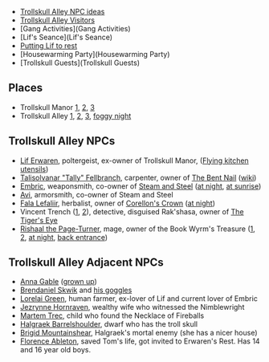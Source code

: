 * [Trollskull Alley NPC ideas](https://thealexandrian.net/wordpress/43319/roleplaying-games/a-night-in-trollskull-manor-part-5-patrons)
* [Trollskull Alley Visitors](https://www.dndbeyond.com/posts/316-visitors-to-trollskull-alley)
* [Gang Activities](Gang Activities)
* [Lif's Seance](Lif's Seance)
* [Putting Lif to rest](https://www.reddit.com/r/WaterdeepDragonHeist/comments/9hpi1c/putting_lif_the_poltergeist_to_rest_a_checklist/)
* [Housewarming Party](Housewarming Party)
* [Trollskull Guests](Trollskull Guests)

## Places

* Trollskull Manor [1](^dragon_heist/trollskull_manor_1.jpg), [2](^dragon_heist/trollskull_manor_2.jpg), [3](^dragon_heist/trollskull_manor_3.png)
* Trollskull Alley [1](^dragon_heist/trollskull_alley.png), [2](^dragon_heist/trollskull_alley_1.png), [3](^dragon_heist/trollskull_alley_2.png), [foggy night](^dragon_heist/trollskull_alley_3.jpg)

## Trollskull Alley NPCs

* [Lif Erwaren](^dragon_heist/lif_erwaren.jpg), poltergeist, ex-owner of Trollskull Manor, ([Flying kitchen utensils](^dragon_heist/flying_kitchen_utensils.jpg))
* [Talisolvanar "Tally" Fellbranch](^dragon_heist/talisolvanar_tally_fellbranch.jpg), carpenter, owner of [The Bent Nail](^dragon_heist/the_bent_nail.jpg) ([wiki](https://waterdeep.fandom.com/wiki/The_Bent_Nail))
* [Embric](^dragon_heist/embric.jpg), weaponsmith, co-owner of [Steam and Steel](^dragon_heist/steam_and_steel.jpg) ([at night](^dragon_heist/steam_and_steel_2.jpg), [at sunrise](^dragon_heist/steam_and_steel_3.jpg))
* [Avi](^dragon_heist/avi.jpg), armorsmith, co-owner of Steam and Steel
* [Fala Lefaliir](^dragon_heist/fala_lefaliir.jpg), herbalist, owner of [Corellon's Crown](^dragon_heist/corellons_crown.jpg) ([at night](^dragon_heist/corellons_crown_2.jpg))
* Vincent Trench ([1](^dragon_heist/vincent_trench_1.jpg), [2](^dragon_heist/vincent_trench_2.jpg)), detective, disguised Rak'shasa, owner of [The Tiger's Eye](^dragon_heist/the_tigers_eye.jpg)
* [Rishaal the Page-Turner](^dragon_heist/rishaal_the_pageturner.jpg), mage, owner of the Book Wyrm's Treasure ([1](^dragon_heist/book_wyrms_treasure_1.jpg), [2](^dragon_heist/book_wyrms_treasure_2.jpg), [at night](^dragon_heist/book_wyrms_treasure_3.jpg), [back entrance](^dragon_heist/book_wyrms_treasure_4.jpg))

## Trollskull Alley Adjacent NPCs

* [Anna Gable](^dragon_heist/anna_gable.jpg) ([grown up](^dragon_heist/anna_gable_grown_up.jpg))
* [Brendaniel Skwik](^dragon_heist/brendaniel_skwik.jpg) and [his goggles](^dragon_heist/brendaniels_goggles.jpg)
* [Lorelai Green](^dragon_heist/lorelai_green.jpg), human farmer, ex-lover of Lif and current lover of Embric
* [Jezrynne Hornraven](^dragon_heist/jezrynne_hornraven.jpg), wealthy wife who witnessed the Nimblewright
* [Martem Trec](^dragon_heist/martem_trec.jpg), child who found the Necklace of Fireballs
* [Halgraek Barrelshoulder](^https://www.worldanvil.com/uploads/images/cd7a36d19295661d8de12e8534a58edf.jpg), dwarf who has the troll skull
* [Brigid Mountainshear](^https://i.pinimg.com/originals/3f/73/fc/3f73fc0e15a4785245f669eb8213b3c1.jpg), Halgraek's mortal enemy (she has a nicer house)
* [Florence Ableton](^https://i.pinimg.com/originals/0e/d6/16/0ed616b05ba2236698c5cc109ef0ec2b.jpg), saved Tom's life, got invited to Erwaren's Rest. Has 14 and 16 year old boys.

<script type="module">
    import {init_links} from "/js/common/visual_aid_backend.js";
    init_links();
</script>
